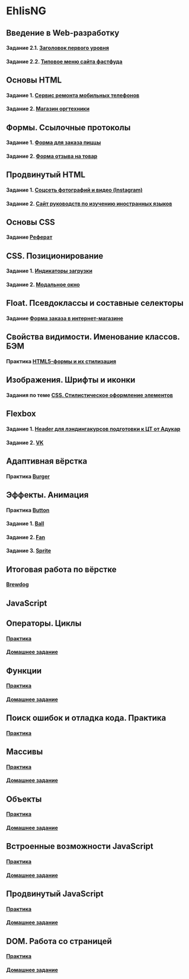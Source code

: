 # EhlisNG

## Введение в Web-разработку
#### Задание 2.1. [Заголовок первого уровня](https://jsfiddle.net/EhlisN/quw7yhxv/)
#### Задание 2.2. [Типовое меню сайта фастфуда](https://jsfiddle.net/EhlisN/b9pc045m/)
 
## Основы HTML
#### Задание 1. [Сервис ремонта мобильных телефонов](https://github.com/AdukarIT/EhlisNG/tree/master/HTML/HTML-bases%201)
#### Задание 2. [Магазин оргтехники](https://github.com/AdukarIT/EhlisNG/tree/master/HTML/HTML-bases%202)

## Формы. Ссылочные протоколы
#### Задание 1. [Форма для заказа пиццы](https://jsfiddle.net/EhlisN/0gnr3d58/)
#### Задание 2. [Форма отзыва на товар](https://jsfiddle.net/EhlisN/234f5gh8/)

## Продвинутый HTML
#### Задание 1. [Соцсеть фотографий и видео (Instagram)](https://github.com/AdukarIT/EhlisNG/tree/master/HTML/HTML-advance%201)
#### Задание 2. [Сайт руководств по изучению иностранных языков](https://github.com/AdukarIT/EhlisNG/tree/master/HTML/HTML-advance%202)

## Основы CSS
#### Задание [Реферат](https://jsfiddle.net/EhlisN/967fpmj2/)

## CSS. Позиционирование 
#### Задание 1. [Индикаторы загрузки](https://jsfiddle.net/EhlisN/vbpgLt0w/)
#### Задание 2. [Модальное окно](https://jsfiddle.net/EhlisN/dtyr13ng/)

## Float. Псевдоклассы и составные селекторы
#### Задание [Форма заказа в интернет-магазине](https://github.com/AdukarIT/EhlisNG/tree/master/CSS/Float)

## Свойства видимости. Именование классов. БЭМ
#### Практика [HTML5-формы и их стилизация](https://jsfiddle.net/EhlisN/8r3u56xv/)

## Изображения. Шрифты и иконки
#### Задания по теме [CSS. Стилистическое оформление элементов](https://github.com/AdukarIT/EhlisNG/tree/master/CSS/Images%2C%20fonts%2C%20icons)

## Flexbox
#### Задание 1. [Header для лэндингакурсов подготовки к ЦТ от Адукар](https://github.com/AdukarIT/EhlisNG/tree/master/CSS/Flexbox/Header_Adukar)
#### Задание 2. [VK](https://github.com/AdukarIT/EhlisNG/tree/master/CSS/Flexbox/vk)

## Адаптивная вёрстка
#### Практика [Burger](https://github.com/AdukarIT/EhlisNG/tree/master/CSS/burger)

## Эффекты. Анимация
#### Практика [Button](https://github.com/AdukarIT/EhlisNG/tree/master/CSS/Effects%20and%20animation/button)
#### Задание 1. [Ball](https://github.com/AdukarIT/EhlisNG/tree/master/CSS/Effects%20and%20animation/ball)
#### Задание 2. [Fan](https://github.com/AdukarIT/EhlisNG/tree/master/CSS/Effects%20and%20animation/fan)
#### Задание 3. [Sprite](https://github.com/AdukarIT/EhlisNG/tree/master/CSS/Effects%20and%20animation/sprite)

## Итоговая работа по вёрстке
#### [Brewdog](https://github.com/EhlisN/EhlisN.github.io/tree/master/Project-Brewdog)

## JavaScript

## Операторы. Циклы
#### [Практика](https://github.com/AdukarIT/EhlisNG/blob/master/JS/%D0%9E%D0%BF%D0%B5%D1%80%D0%B0%D1%82%D0%BE%D1%80%D1%8B.%20%D0%A6%D0%B8%D0%BA%D0%BB%D1%8B/practice.js)
#### [Домашнее задание](https://github.com/AdukarIT/EhlisNG/blob/master/JS/%D0%9E%D0%BF%D0%B5%D1%80%D0%B0%D1%82%D0%BE%D1%80%D1%8B.%20%D0%A6%D0%B8%D0%BA%D0%BB%D1%8B/HW.js)

## Функции
#### [Практика](https://github.com/AdukarIT/EhlisNG/blob/master/JS/Functions/practice.js)
#### [Домашнее задание](https://github.com/AdukarIT/EhlisNG/blob/master/JS/Functions/HW.js)

## Поиск ошибок и отладка кода. Практика
#### [Практика](https://github.com/AdukarIT/EhlisNG/blob/master/JS/Practice%201/practice.js)

## Массивы
#### [Практика](https://github.com/AdukarIT/EhlisNG/blob/master/JS/Array/practice.js)
#### [Домашнее задание](https://github.com/AdukarIT/EhlisNG/blob/master/JS/Array/HW.js)

## Объекты
#### [Практика](https://github.com/AdukarIT/EhlisNG/blob/master/JS/Objects/practice.js)
#### [Домашнее задание](https://github.com/AdukarIT/EhlisNG/blob/master/JS/Objects/HW.js)

## Встроенные возможности JavaScript
#### [Практика](https://github.com/AdukarIT/EhlisNG/blob/master/JS/%D0%92%D1%81%D1%82%D1%80%D0%BE%D0%B5%D0%BD%D0%BD%D1%8B%D0%B5%20%D0%B2%D0%BE%D0%B7%D0%BC%D0%BE%D0%B6%D0%BD%D0%BE%D1%81%D1%82%D0%B8%20JavaScript/practice.js)
#### [Домашнее задание](https://github.com/AdukarIT/EhlisNG/blob/master/JS/%D0%92%D1%81%D1%82%D1%80%D0%BE%D0%B5%D0%BD%D0%BD%D1%8B%D0%B5%20%D0%B2%D0%BE%D0%B7%D0%BC%D0%BE%D0%B6%D0%BD%D0%BE%D1%81%D1%82%D0%B8%20JavaScript/HW.js)

## Продвинутый JavaScript
#### [Практика](https://github.com/AdukarIT/EhlisNG/blob/master/JS/%D0%9F%D1%80%D0%BE%D0%B4%D0%B2%D0%B8%D0%BD%D1%83%D1%82%D1%8B%D0%B9%20JavaScript/practice.js)
#### [Домашнее задание](https://github.com/AdukarIT/EhlisNG/blob/master/JS/%D0%9F%D1%80%D0%BE%D0%B4%D0%B2%D0%B8%D0%BD%D1%83%D1%82%D1%8B%D0%B9%20JavaScript/HW.js)

## DOM. Работа со страницей
#### [Практика](https://github.com/AdukarIT/EhlisNG/blob/master/JS/DOM/practice.js)
#### [Домашнее задание](https://github.com/AdukarIT/EhlisNG/blob/master/JS/DOM/HW.js)
